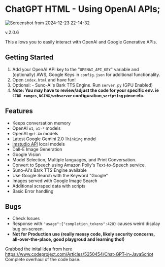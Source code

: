 # ChatGPT HTML - Using OpenAI APIs; 
![Screenshot from 2024-12-23 22-14-32](https://github.com/user-attachments/assets/f26717ea-6048-4353-b668-7a10d66583f9)

v.2.0.6

This allows you to easily interact with OpenAI and Google Generative APIs.

## Getting Started

1. Add your OpenAI API key to the "```OPENAI_API_KEY```" variable and (optionally) AWS, Google Keys in ```config.json``` for additional functionality. 
2. Open ```index.html``` and have fun!
3. Optional: - Suno-Ai's Bark TTS Engine. Run ```server.py``` (GPU Enabled)
4. **Note: You may have to review/adjust the code for your specific env. ie ```CIDR ranges```, ```NGINX/webserver``` configuration,```scripting``` piece etc.**
   
## Features

- Keeps conversation memory
- OpenAI ```o1```, ```o1-*``` models
- OpenAI ```gpt-4o``` models
- Latest Google Gemini 2.0 ```Thinking``` model
- [lmstudio API](https://lmstudio.ai/docs/api/openai-api) local models 
- Dall-E Image Generation
- Google Vision 
- Model Selection, Multiple languages, and Print Conversation.
- Convert to Speech using Amazon Polly's Text-to-Speech service.
- Suno-Ai's Bark TTS Engine available
- Use Google Search with the Keyword "Google"
- Images served with Google Image Search
- Additional scraped data with scripts
- Basic Error handling

## Bugs
- Check Issues
- Response with ```"usage":{"completion_tokens":420}``` causes weird display bug on-screen.
- **Not for Production use (really messy code, likely security concerns, all-over-the-place, good playgroud and learning tho!)**

Grabbed the inital idea from here https://www.codeproject.com/Articles/5350454/Chat-GPT-in-JavaScript <br>
Complete overhaul of the code base.
